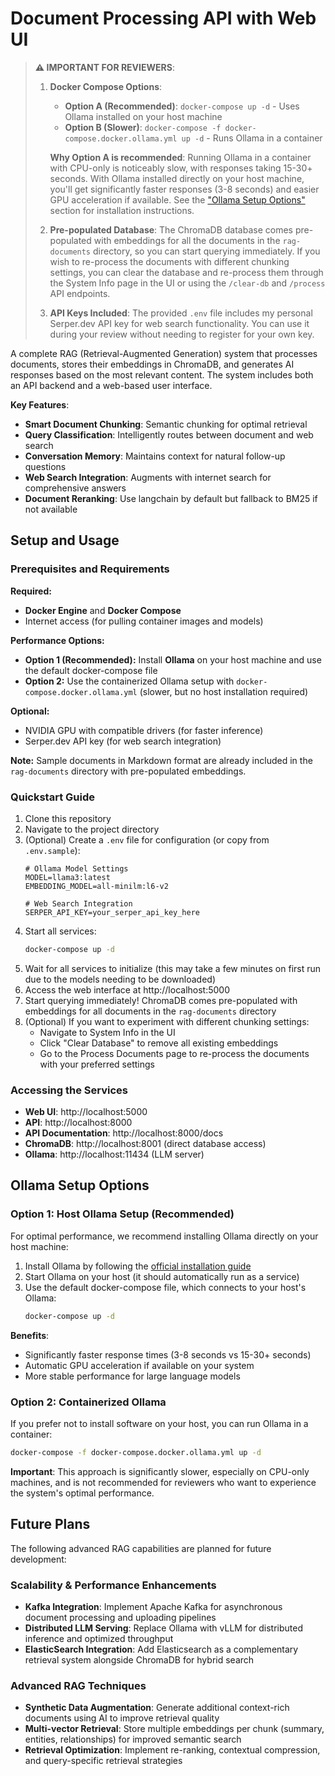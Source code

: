 # Document Processing API with Web UI

> **⚠️ IMPORTANT FOR REVIEWERS**: 
>
> 1. **Docker Compose Options**:
>    - **Option A (Recommended)**: `docker-compose up -d` - Uses Ollama installed on your host machine
>    - **Option B (Slower)**: `docker-compose -f docker-compose.docker.ollama.yml up -d` - Runs Ollama in a container
>
>    **Why Option A is recommended**: Running Ollama in a container with CPU-only is noticeably slow, with responses taking 15-30+ seconds. With Ollama installed directly on your host machine, you'll get significantly faster responses (3-8 seconds) and easier GPU acceleration if available. See the ["Ollama Setup Options"](#ollama-setup-options) section for installation instructions.
>
> 2. **Pre-populated Database**: The ChromaDB database comes pre-populated with embeddings for all the documents in the `rag-documents` directory, so you can start querying immediately. If you wish to re-process the documents with different chunking settings, you can clear the database and re-process them through the System Info page in the UI or using the `/clear-db` and `/process` API endpoints.
>
> 3. **API Keys Included**: The provided `.env` file includes my personal Serper.dev API key for web search functionality. You can use it during your review without needing to register for your own key.

A complete RAG (Retrieval-Augmented Generation) system that processes documents, stores their embeddings in ChromaDB, and generates AI responses based on the most relevant content. The system includes both an API backend and a web-based user interface.

**Key Features**:
- **Smart Document Chunking**: Semantic chunking for optimal retrieval
- **Query Classification**: Intelligently routes between document and web search
- **Conversation Memory**: Maintains context for natural follow-up questions
- **Web Search Integration**: Augments with internet search for comprehensive answers
- **Document Reranking**: Use langchain by default but fallback to BM25 if not available

## Setup and Usage

### Prerequisites and Requirements

**Required:**
- **Docker Engine** and **Docker Compose**
- Internet access (for pulling container images and models)

**Performance Options:**
- **Option 1 (Recommended):** Install **Ollama** on your host machine and use the default docker-compose file
- **Option 2:** Use the containerized Ollama setup with `docker-compose.docker.ollama.yml` (slower, but no host installation required)

**Optional:**
- NVIDIA GPU with compatible drivers (for faster inference)
- Serper.dev API key (for web search integration)

**Note:** Sample documents in Markdown format are already included in the `rag-documents` directory with pre-populated embeddings.

### Quickstart Guide

1. Clone this repository
2. Navigate to the project directory
3. (Optional) Create a `.env` file for configuration (or copy from `.env.sample`):
   ```
   # Ollama Model Settings
   MODEL=llama3:latest
   EMBEDDING_MODEL=all-minilm:l6-v2
   
   # Web Search Integration 
   SERPER_API_KEY=your_serper_api_key_here
   ```
4. Start all services:
   ```bash
   docker-compose up -d
   ```
5. Wait for all services to initialize (this may take a few minutes on first run due to the models needing to be downloaded)
6. Access the web interface at http://localhost:5000
7. Start querying immediately! ChromaDB comes pre-populated with embeddings for all documents in the `rag-documents` directory
8. (Optional) If you want to experiment with different chunking settings:
   - Navigate to System Info in the UI
   - Click "Clear Database" to remove all existing embeddings
   - Go to the Process Documents page to re-process the documents with your preferred settings

### Accessing the Services

- **Web UI**: http://localhost:5000
- **API**: http://localhost:8000
- **API Documentation**: http://localhost:8000/docs
- **ChromaDB**: http://localhost:8001 (direct database access)
- **Ollama**: http://localhost:11434 (LLM server)

## Ollama Setup Options

### Option 1: Host Ollama Setup (Recommended)

For optimal performance, we recommend installing Ollama directly on your host machine:

1. Install Ollama by following the [official installation guide](https://ollama.com/download)
2. Start Ollama on your host (it should automatically run as a service)
3. Use the default docker-compose file, which connects to your host's Ollama:
   ```bash
   docker-compose up -d
   ```

**Benefits**:
- Significantly faster response times (3-8 seconds vs 15-30+ seconds)
- Automatic GPU acceleration if available on your system
- More stable performance for large language models

### Option 2: Containerized Ollama

If you prefer not to install software on your host, you can run Ollama in a container:

```bash
docker-compose -f docker-compose.docker.ollama.yml up -d
```

**Important**: This approach is significantly slower, especially on CPU-only machines, and is not recommended for reviewers who want to experience the system's optimal performance.

## Future Plans

The following advanced RAG capabilities are planned for future development:

### Scalability & Performance Enhancements
- **Kafka Integration**: Implement Apache Kafka for asynchronous document processing and uploading pipelines
- **Distributed LLM Serving**: Replace Ollama with vLLM for distributed inference and optimized throughput
- **ElasticSearch Integration**: Add Elasticsearch as a complementary retrieval system alongside ChromaDB for hybrid search

### Advanced RAG Techniques
- **Synthetic Data Augmentation**: Generate additional context-rich documents using AI to improve retrieval quality
- **Multi-vector Retrieval**: Store multiple embeddings per chunk (summary, entities, relationships) for improved semantic search
- **Retrieval Optimization**: Implement re-ranking, contextual compression, and query-specific retrieval strategies
